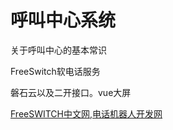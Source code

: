 # 呼叫中心系统

关于呼叫中心的基本常识

FreeSwitch软电话服务



磐石云以及二开接口。vue大屏



[FreeSWITCH中文网,电话机器人开发网](http://www.freeswitch.net.cn/index.html)
